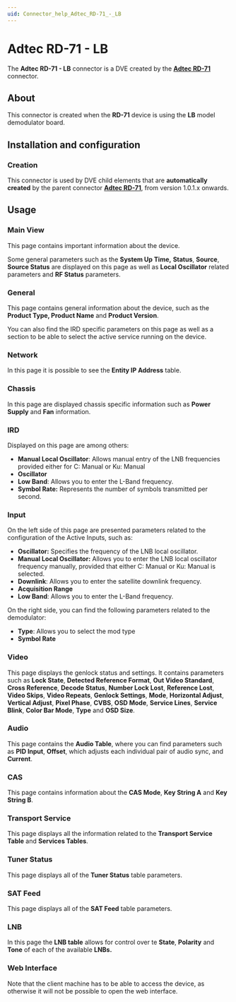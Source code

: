 ```yaml
---
uid: Connector_help_Adtec_RD-71_-_LB
---
```


# Adtec RD-71 - LB

The **Adtec RD-71 - LB** connector is a DVE created by the **[Adtec RD-71](xref:Connector_help_Adtec_RD-71)** connector.

## About

This connector is created when the **RD-71** device is using the **LB** model demodulator board.

## Installation and configuration

### Creation

This connector is used by DVE child elements that are **automatically created** by the parent connector [**Adtec RD-71**](xref:Connector_help_Adtec_RD-71), from version 1.0.1.x onwards.

## Usage

### Main View

This page contains important information about the device.

Some general parameters such as the **System Up Time,** **Status**, **Source**, **Source Status** are displayed on this page as well as **Local Oscillator** related parameters and **RF Status** parameters.

### General

This page contains general information about the device, such as the **Product Type, Product Name** and **Product Version**.

You can also find the IRD specific parameters on this page as well as a section to be able to select the active service running on the device.

### Network

In this page it is possible to see the **Entity IP Address** table.

### Chassis

In this page are displayed chassis specific information such as **Power Supply** and **Fan** information.

### IRD

Displayed on this page are among others:

- **Manual Local Oscillator**: Allows manual entry of the LNB frequencies provided either for C: Manual or Ku: Manual
- **Oscillator**
- **Low Band**: Allows you to enter the L-Band frequency.
- **Symbol Rate:** Represents the number of symbols transmitted per second.

### Input

On the left side of this page are presented parameters related to the configuration of the Active Inputs, such as:

- **Oscillator:** Specifies the frequency of the LNB local oscillator.
- **Manual Local Oscillator:** Allows you to enter the LNB local oscillator frequency manually, provided that either C: Manual or Ku: Manual is selected.
- **Downlink**: Allows you to enter the satellite downlink frequency.
- **Acquisition Range**
- **Low Band**: Allows you to enter the L-Band frequency.

On the right side, you can find the following parameters related to the demodulator:

- **Type**: Allows you to select the mod type
- **Symbol Rate**

### Video

This page displays the genlock status and settings. It contains parameters such as **Lock State**, **Detected Reference Format**, **Out Video Standard**, **Cross Reference**, **Decode Status**, **Number Lock Lost**, **Reference Lost**, **Video Skips**, **Video Repeats**, **Genlock Settings**, **Mode**, **Horizontal Adjust**, **Vertical Adjust**, **Pixel Phase**, **CVBS**, **OSD Mode**, **Service Lines**, **Service Blink**, **Color Bar Mode**, **Type** and **OSD Size**.

### Audio

This page contains the **Audio Table**, where you can find parameters such as **PID Input**, **Offset**, which adjusts each individual pair of audio sync, and **Current**.

### CAS

This page contains information about the **CAS Mode**, **Key String A** and **Key String B**.

### Transport Service

This page displays all the information related to the **Transport Service Table** and **Services Tables**.

### Tuner Status

This page displays all of the **Tuner Status** table parameters.

### SAT Feed

This page displays all of the **SAT Feed** table parameters.

### LNB

In this page the **LNB table** allows for control over te **State**, **Polarity** and **Tone** of each of the available **LNBs.**

### Web Interface

Note that the client machine has to be able to access the device, as otherwise it will not be possible to open the web interface.
